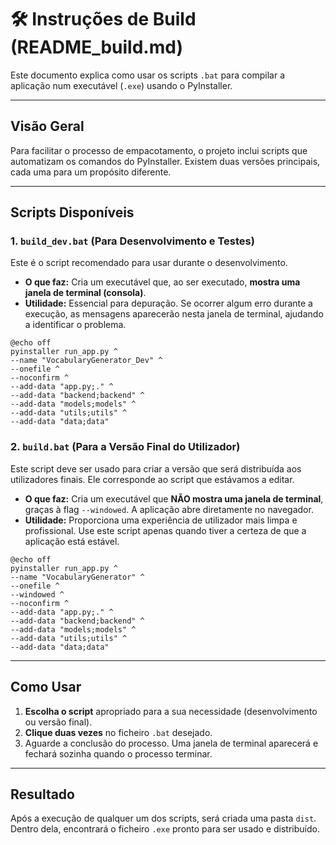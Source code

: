 # 🛠️ Instruções de Build (README_build.md)

Este documento explica como usar os scripts `.bat` para compilar a aplicação num executável (`.exe`) usando o PyInstaller.

---

## Visão Geral

Para facilitar o processo de empacotamento, o projeto inclui scripts que automatizam os comandos do PyInstaller. Existem duas versões principais, cada uma para um propósito diferente.

---

## Scripts Disponíveis

### 1. `build_dev.bat` (Para Desenvolvimento e Testes)

Este é o script recomendado para usar durante o desenvolvimento.

- **O que faz:** Cria um executável que, ao ser executado, **mostra uma janela de terminal (consola)**.
- **Utilidade:** Essencial para depuração. Se ocorrer algum erro durante a execução, as mensagens aparecerão nesta janela de terminal, ajudando a identificar o problema.

```batch
@echo off
pyinstaller run_app.py ^
--name "VocabularyGenerator_Dev" ^
--onefile ^
--noconfirm ^
--add-data "app.py;." ^
--add-data "backend;backend" ^
--add-data "models;models" ^
--add-data "utils;utils" ^
--add-data "data;data"
```

### 2. `build.bat` (Para a Versão Final do Utilizador)

Este script deve ser usado para criar a versão que será distribuída aos utilizadores finais. Ele corresponde ao script que estávamos a editar.

- **O que faz:** Cria um executável que **NÃO mostra uma janela de terminal**, graças à flag `--windowed`. A aplicação abre diretamente no navegador.
- **Utilidade:** Proporciona uma experiência de utilizador mais limpa e profissional. Use este script apenas quando tiver a certeza de que a aplicação está estável.

```batch
@echo off
pyinstaller run_app.py ^
--name "VocabularyGenerator" ^
--onefile ^
--windowed ^
--noconfirm ^
--add-data "app.py;." ^
--add-data "backend;backend" ^
--add-data "models;models" ^
--add-data "utils;utils" ^
--add-data "data;data"
```

---

## Como Usar

1. **Escolha o script** apropriado para a sua necessidade (desenvolvimento ou versão final).
2. **Clique duas vezes** no ficheiro `.bat` desejado.
3. Aguarde a conclusão do processo. Uma janela de terminal aparecerá e fechará sozinha quando o processo terminar.

---

## Resultado

Após a execução de qualquer um dos scripts, será criada uma pasta `dist`. Dentro dela, encontrará o ficheiro `.exe` pronto para ser usado e distribuído.
